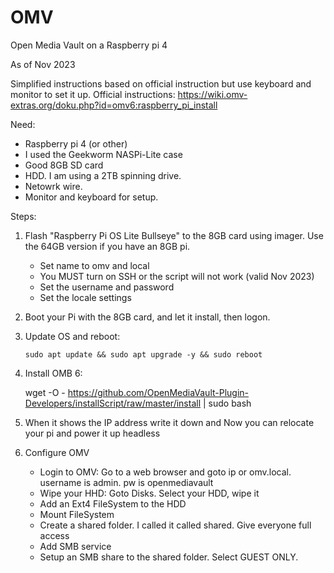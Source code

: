 # OMV
Open Media Vault on a Raspberry pi 4

As of Nov 2023

Simplified instructions based on official instruction but use keyboard and monitor to set it up.
Official instructions: https://wiki.omv-extras.org/doku.php?id=omv6:raspberry_pi_install

Need:
  -  Raspberry pi 4 (or other)
  -  I used the Geekworm NASPi-Lite case
  -  Good 8GB SD card
  -  HDD.  I am using a 2TB spinning drive.
  -  Netowrk wire.
  -  Monitor and keyboard for setup.

Steps:
  1) Flash "Raspberry Pi OS Lite Bullseye" to the 8GB card using imager.  Use the 64GB version if you have an 8GB pi.
     - Set name to omv and local
     - You MUST turn on SSH or the script will not work (valid Nov 2023)
     - Set the username and password
     - Set the locale settings

  2) Boot your Pi with the 8GB card, and let it install, then logon. 
     
  3) Update OS and reboot:

         sudo apt update && sudo apt upgrade -y && sudo reboot
     
  4) Install OMB 6:

        wget -O - https://github.com/OpenMediaVault-Plugin-Developers/installScript/raw/master/install | sudo bash
    
  5) When it shows the IP address write it down and Now you can relocate your pi and power it up headless
     
  6) Configure OMV
     - Login to OMV: Go to a web browser and goto ip or omv.local.  username is admin.  pw is openmediavault
     - Wipe your HHD:  Goto Disks. Select your HDD, wipe it
     - Add an Ext4 FileSystem to the HDD
     - Mount FileSystem
     - Create a shared folder.  I called it called shared.  Give everyone full access
     - Add SMB service
     - Setup an SMB share to the shared folder.  Select GUEST ONLY.

